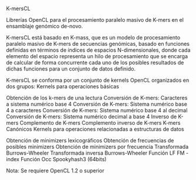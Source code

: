 K-mersCL

Librerías OpenCL para el procesamiento paralelo masivo de K-mers en el ensamblaje genómico de-novo.

K-mersCL está basado en K-mass, que es un modelo de procesamiento paralelo masivo de K-mers de secuencias genómicas, basado en funciones definidas en términos de índices de espacios N-dimensionales, donde cada elemento del espacio representa un hilo de procesamiento que se encarga de calcular de forma concurrente cada uno de los posibles resultados de dichas funciones para un conjunto de datos definido.

K-mersCL se conforma por un conjunto de kernels OpenCL organizados en dos grupos:
Kernels para operaciones básicas

Obtención de los k-mers de una lectura
Conversión de K-mers: Caracteres a sistema numérico base 4
Conversión de K-mers: Sistema numérico base 4 a caracteres
Conversión de K-mers: Sistema numérico base 4 al decimal
Conversión de K-mers: Sistema numérico decimal a base 4
Inverso de K-mers
Complemento de K-mers
Complemento inverso de K-mers
K-mers Canónicos
Kernels para operaciones relacionadas a estructuras de datos

Obtención de minimizers lexicográficos
Obtención de frecuencias de posibles minimizers
Obtención de minimizers por frecuencia
Transformada Burrows-Wheeler
Transformada inversa Burrows-Wheeler
Función LF
FM - index
Función Occ
Spookyhash3 (64bits)


Nota: Se requiere OpenCL 1.2 o superior
